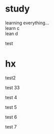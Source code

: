 # study
learning everything...  
learn c\
lean d

test

# hx

test2

test 33

test 4

test 5

test 6

test 7
